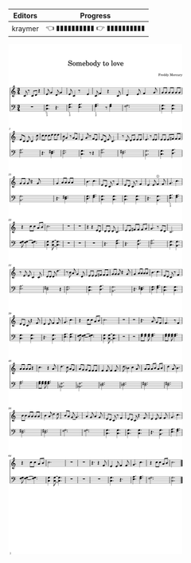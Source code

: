 
[comment]: # (RH 25/73)
[comment]: # (LH 25/73)

| Editors | Progress                   |
|  ---    | ---                        |
| kraymer | 👈 ▮▮▮▮▮▮▮▮▮▮ 👉 ▮▮▮▮▮▮▮▮▮▮|

[![](Queen-somebody_to_love.png)](https://raw.githubusercontent.com/Kraymer/SimpleRepertoire/main/Repertoire/16-Intermediate_III/Queen-Somebody_to_love/Queen-somebody_to_love.png)

